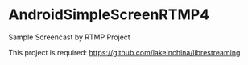 # AndroidSimpleScreenRTMP4
Sample Screencast by RTMP Project

This project is required: https://github.com/lakeinchina/librestreaming

